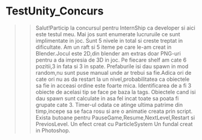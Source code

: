 # TestUnity_Concurs

>>Salut!Particip la concursul pentru InternShip ca developer si aici este testul meu.
Mai jos sunt enumerate lucruruile ce sunt implimentate in joc.
>Sunt 5 nivele in total si creste treptat in dificultate.
>Am un raft si 5 iteme pe care le-am creat in Blender.Jocul este 2D,din blender am extras doar PNG-uri pentru a da impresia de 3D in joc.
>Pe fiecare shelf am cate 6 pozitii,3 in fata si 3 in spate.
>Prefaburile isi dau spawn in mod random,nu sunt puse manual unde ar trebui sa fie.Adica ori de cate ori nu as da restart la un nivel,probabilitatea ca obiectele sa fie in acceasi ordine este foarte mica.
>Identificarea de a fi 3 obiecte de acelasi tip se face pe baza la tags.
>Obiectele cand isi dau spawn sunt calculate in asa fel incat toate sa poata fi grupate cate 3.
>Timer-ul odata ce atinge ultima patrime din timp,incepe sa se faca rosu si are o animatie creata prin script.
>Exista butoane pentru PauseGame,Resume,NextLevel,Restart si PreviosLevel. 
>Un efect creat cu ParticleSystem
>Un fundal creat in Photoshop.
